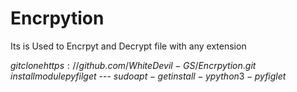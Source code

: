 # Encrpytion

Its is Used to Encrpyt and Decrypt file with any extension

$git clone https://github.com/WhiteDevil-GS/Encrpytion.git$
$install module pyfilget$ --- $sudo apt-get install -y python3-pyfiglet$
